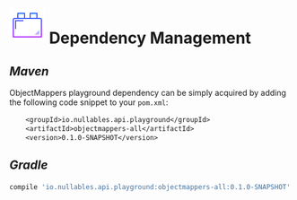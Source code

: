 # ![image info](../images/icons8-plugin-64.png) Dependency Management

## _Maven_

ObjectMappers playground dependency can be simply acquired by adding the following code snippet to your `pom.xml`:

```markup
    <groupId>io.nullables.api.playground</groupId>
    <artifactId>objectmappers-all</artifactId>
    <version>0.1.0-SNAPSHOT</version>
```

## _Gradle_

```groovy
compile 'io.nullables.api.playground:objectmappers-all:0.1.0-SNAPSHOT'
```


